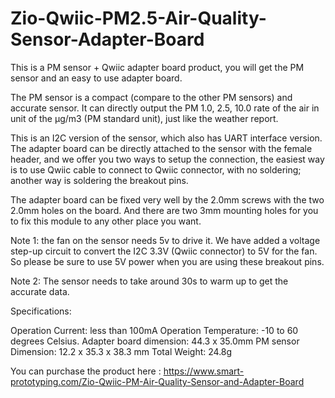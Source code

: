 # Zio-Qwiic-PM2.5-Air-Quality-Sensor-Adapter-Board

This is a PM sensor + Qwiic adapter board product, you will get the PM sensor and an easy to use adapter board.


The PM sensor is a compact (compare to the other PM sensors) and accurate sensor. It can directly output the PM 1.0, 2.5, 10.0 rate of the air in unit of the µg/m3 (PM standard unit), just like the weather report.

This is an I2C version of the sensor, which also has UART interface version.  The adapter board can be directly attached to the sensor with the female header, and we offer you two ways to setup the connection, the easiest way is to use Qwiic cable to connect to Qwiic connector, with no soldering; another way is soldering the breakout pins. 

The adapter board can be fixed very well by the 2.0mm screws with the two 2.0mm holes on the board. And there are two 3mm mounting holes for you to fix this module to any other place you want.

Note 1: the fan on the sensor needs 5v to drive it. We have added a voltage step-up circuit to convert the I2C 3.3V (Qwiic connector) to 5V for the fan. So please be sure to use 5V power when you are using these breakout pins.

Note 2: The sensor needs to take around 30s to warm up to get the accurate data.


Specifications:

Operation Current: less than 100mA
Operation Temperature: -10 to 60 degrees Celsius.
Adapter board dimension: 44.3 x 35.0mm
PM sensor Dimension: 12.2 x 35.3 x 38.3 mm
Total Weight: 24.8g

You can purchase the product here : https://www.smart-prototyping.com/Zio-Qwiic-PM-Air-Quality-Sensor-and-Adapter-Board

